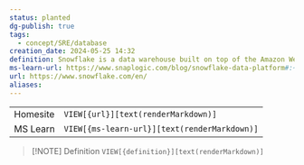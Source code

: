 ```yaml
---
status: planted
dg-publish: true
tags:
  - concept/SRE/database
creation_date: 2024-05-25 14:32
definition: Snowflake is a data warehouse built on top of the Amazon Web Services or Microsoft Azure cloud infrastructure and allows storage and computing to scale independently.
ms-learn-url: https://www.snaplogic.com/blog/snowflake-data-platform#:~:text=Snowflake%20is%20a%20data%20warehouse,is%20and%20how%20it%20works.
url: https://www.snowflake.com/en/
aliases: 
---
```


|          |                                              |
| -------- | -------------------------------------------- |
| Homesite | `VIEW[{url}][text(renderMarkdown)]`          |
| MS Learn | `VIEW[{ms-learn-url}][text(renderMarkdown)]` |

> [!NOTE] Definition
> `VIEW[{definition}][text(renderMarkdown)]`


